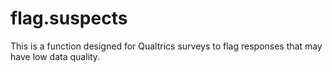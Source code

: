 # flag.suspects
This is a function designed for Qualtrics surveys to flag responses that may have low data quality.
